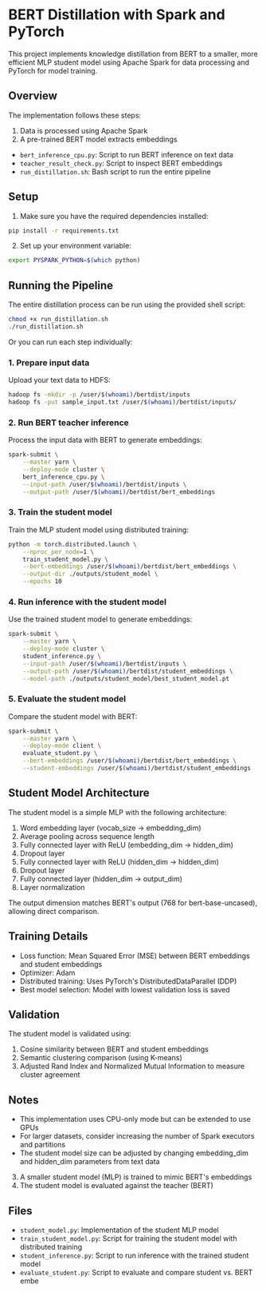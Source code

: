# BERT Distillation with Spark and PyTorch

This project implements knowledge distillation from BERT to a smaller, more efficient MLP student model using Apache Spark for data processing and PyTorch for model training.

## Overview

The implementation follows these steps:
1. Data is processed using Apache Spark
2. A pre-trained BERT model extracts embeddings
- `bert_inference_cpu.py`: Script to run BERT inference on text data
- `teacher_result_check.py`: Script to inspect BERT embeddings
- `run_distillation.sh`: Bash script to run the entire pipeline

## Setup

1. Make sure you have the required dependencies installed:
```bash
pip install -r requirements.txt
```

2. Set up your environment variable:
```bash
export PYSPARK_PYTHON=$(which python)
```

## Running the Pipeline

The entire distillation process can be run using the provided shell script:

```bash
chmod +x run_distillation.sh
./run_distillation.sh
```

Or you can run each step individually:

### 1. Prepare input data

Upload your text data to HDFS:
```bash
hadoop fs -mkdir -p /user/$(whoami)/bertdist/inputs
hadoop fs -put sample_input.txt /user/$(whoami)/bertdist/inputs/
```

### 2. Run BERT teacher inference

Process the input data with BERT to generate embeddings:
```bash
spark-submit \
    --master yarn \
    --deploy-mode cluster \
    bert_inference_cpu.py \
    --input-path /user/$(whoami)/bertdist/inputs \
    --output-path /user/$(whoami)/bertdist/bert_embeddings
```

### 3. Train the student model

Train the MLP student model using distributed training:
```bash
python -m torch.distributed.launch \
    --nproc_per_node=1 \
    train_student_model.py \
    --bert-embeddings /user/$(whoami)/bertdist/bert_embeddings \
    --output-dir ./outputs/student_model \
    --epochs 10
```

### 4. Run inference with the student model

Use the trained student model to generate embeddings:
```bash
spark-submit \
    --master yarn \
    --deploy-mode cluster \
    student_inference.py \
    --input-path /user/$(whoami)/bertdist/inputs \
    --output-path /user/$(whoami)/bertdist/student_embeddings \
    --model-path ./outputs/student_model/best_student_model.pt
```

### 5. Evaluate the student model

Compare the student model with BERT:
```bash
spark-submit \
    --master yarn \
    --deploy-mode client \
    evaluate_student.py \
    --bert-embeddings /user/$(whoami)/bertdist/bert_embeddings \
    --student-embeddings /user/$(whoami)/bertdist/student_embeddings
```

## Student Model Architecture

The student model is a simple MLP with the following architecture:
1. Word embedding layer (vocab_size → embedding_dim)
2. Average pooling across sequence length
3. Fully connected layer with ReLU (embedding_dim → hidden_dim)
4. Dropout layer
5. Fully connected layer with ReLU (hidden_dim → hidden_dim)
6. Dropout layer
7. Fully connected layer (hidden_dim → output_dim)
8. Layer normalization

The output dimension matches BERT's output (768 for bert-base-uncased), allowing direct comparison.

## Training Details

- Loss function: Mean Squared Error (MSE) between BERT embeddings and student embeddings
- Optimizer: Adam
- Distributed training: Uses PyTorch's DistributedDataParallel (DDP)
- Best model selection: Model with lowest validation loss is saved

## Validation

The student model is validated using:
1. Cosine similarity between BERT and student embeddings
2. Semantic clustering comparison (using K-means)
3. Adjusted Rand Index and Normalized Mutual Information to measure cluster agreement

## Notes

- This implementation uses CPU-only mode but can be extended to use GPUs
- For larger datasets, consider increasing the number of Spark executors and partitions
- The student model size can be adjusted by changing embedding_dim and hidden_dim parameters from text data
3. A smaller student model (MLP) is trained to mimic BERT's embeddings
4. The student model is evaluated against the teacher (BERT)

## Files

- `student_model.py`: Implementation of the student MLP model
- `train_student_model.py`: Script for training the student model with distributed training
- `student_inference.py`: Script to run inference with the trained student model
- `evaluate_student.py`: Script to evaluate and compare student vs. BERT embe